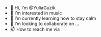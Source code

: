 - 👋 Hi, I’m @YuliaGuzik
- 👀 I’m interested in music
- 🌱 I’m currently learning how to stay calm
- 💞️ I’m looking to collaborate on ...
- 📫 How to reach me via 

<!---
YuliaGuzik/YuliaGuzik is a ✨ special ✨ repository because its `README.md` (this file) appears on your GitHub profile.
You can click the Preview link to take a look at your changes.
--->
